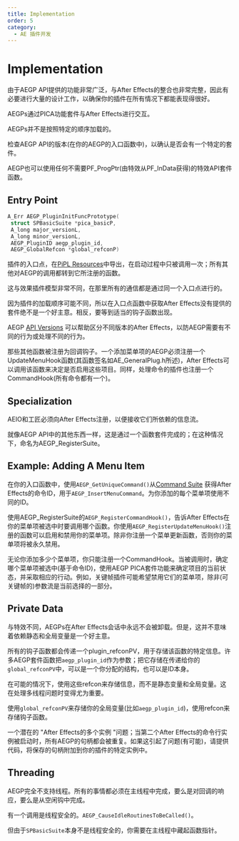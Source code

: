 ```yaml
---
title: Implementation
order: 5
category:
  - AE 插件开发
---
```


# Implementation

由于AEGP API提供的功能非常广泛，与After Effects的整合也非常完整，因此有必要进行大量的设计工作，以确保你的插件在所有情况下都能表现得很好。

AEGPs通过PICA功能套件与After Effects进行交互。

AEGPs并不是按照特定的顺序加载的。

检查AEGP API的版本(在你的AEGP的入口函数中)，以确认是否会有一个特定的套件。

AEGP也可以使用任何不需要PF_ProgPtr(由特效从PF_InData获得)的特效API套件函数。

## Entry Point

```cpp
A_Err AEGP_PluginInitFuncPrototype(
 struct SPBasicSuite *pica_basicP,
 A_long major_versionL,
 A_long minor_versionL,
 AEGP_PluginID aegp_plugin_id,
 AEGP_GlobalRefcon *global_refconP)

```

插件的入口点，在[PiPL Resources](.../intro/pipl-resources.html)中导出，在启动过程中只被调用一次；所有其他对AEGP的调用都转到它所注册的函数。

这与效果插件模型非常不同，在那里所有的通信都是通过同一个入口点进行的。

因为插件的加载顺序可能不同，所以在入口点函数中获取After Effects没有提供的套件绝不是一个好主意。相反，要等到适当的钩子函数出现。

AEGP [API Versions](.../intro/compatibility-across-multiple-versions.html)  可以帮助区分不同版本的After Effects，以防AEGP需要有不同的行为或处理不同的行为。

那些其他函数被注册为回调钩子。一个添加菜单项的AEGP必须注册一个UpdateMenuHook函数(其函数签名如AE_GeneralPlug.h所述)，After Effects可以调用该函数来决定是否启用这些项目。同样，处理命令的插件也注册一个CommandHook(所有命令都有一个)。

## Specialization

AEIO和工匠必须向After Effects注册，以便接收它们所依赖的信息流。

就像AEGP API中的其他东西一样，这是通过一个函数套件完成的；在这种情况下，命名为AEGP_RegisterSuite。

## Example: Adding A Menu Item

在你的入口函数中，使用`AEGP_GetUniqueCommand()`从[Command Suite](aegp-suites.html) 获得After Effects的命令ID，用于`AEGP_InsertMenuCommand`。为你添加的每个菜单项使用不同的ID。

使用AEGP_RegisterSuite的`AEGP_RegisterCommandHook()`，告诉After Effects在你的菜单项被选中时要调用哪个函数。你使用`AEGP_RegisterUpdateMenuHook()`注册的函数可以启用和禁用你的菜单项。除非你注册一个菜单更新函数，否则你的菜单项将被永久禁用。

无论你添加多少个菜单项，你只能注册一个CommandHook。当被调用时，确定哪个菜单项被选中(基于命令ID)，使用AEGP PICA套件功能来确定项目的当前状态，并采取相应的行动。例如，关键帧插件可能希望禁用它们的菜单项，除非(可关键帧的)参数流是当前选择的一部分。

## Private Data

与特效不同，AEGPs在After Effects会话中永远不会被卸载。但是，这并不意味着依赖静态和全局变量是一个好主意。

所有的钩子函数都会传递一个plugin_refconPV，用于存储该函数的特定信息。许多AEGP套件函数把`aegp_plugin_id`作为参数；把它存储在传递给你的`global_refconPV`中，可以是一个你分配的结构，也可以是ID本身。

在可能的情况下，使用这些refcon来存储信息，而不是静态变量和全局变量。这在处理多线程问题时变得尤为重要。

使用`global_refconPV`来存储你的全局变量(比如`aegp_plugin_id`)，使用refcon来存储钩子函数。

一个潜在的 "After Effects的多个实例 "问题；当第二个After Effects的命令行实例被启动时，所有AEGP的句柄都会被重复。如果这引起了问题(有可能)，请提供代码，将保存的句柄附加到你的插件的特定实例中。

## Threading

AEGP完全不支持线程。所有的事情都必须在主线程中完成，要么是对回调的响应，要么是从空闲钩中完成。

有一个调用是线程安全的。`AEGP_CauseIdleRoutinesToBeCalled()`。

但由于`SPBasicSuite`本身不是线程安全的，你需要在主线程中藏起函数指针。